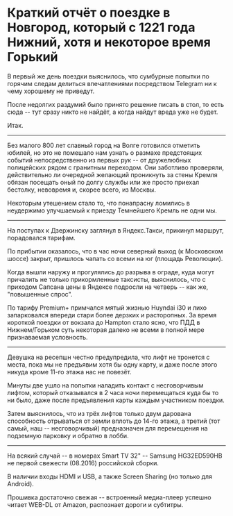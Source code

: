# Краткий отчёт о поездке в Новгород, который с 1221 года Нижний, хотя и некоторое время Горький

В первый же день поездки выяснилось, что сумбурные попытки по горячим следам делиться впечатлениями посредством Telegram ни к чему хорошему не приведут.

После недолгих раздумий было принято решение писать в стол, то есть сюда -- тут сразу никто не найдёт, а когда найдут вреда уже не будет.

Итак.

---

Без малого 800 лет славный город на Волге готовился отметить юбилей, но это не помешало нам узнать о размахе предстоящих событий непосредственно из первых рук -- от дружелюбных полицейских рядом с гранитным переходом. Они заботливо проверяли, действительно ли очередной желающий проникнуть за стены Кремля обязан посещать оный по долгу службы или же просто приехал бестолку, невовремя и, скорее всего, из Москвы.

Некоторым утешением стало то, что понапрасну ломились в неудержимо улучшаемый к приезду Темнейшего Кремль не одни мы.

---

На поступах к Дзержинску заглянул в Яндекс.Такси, прикинул маршрут, порадовался тарифам.

По прибытии оказалось, что в час ночи северный выход (к Московском шоссе) закрыт, пришлось чапать со всеми на юг (площадь Революции).

Когда вышли наружу и прогулялись до разрыва в ограде, куда могут причалить не только прикормленные таксисты, выяснилось, что с приходом Сапсана цены в Яндексе подросли на четверь -- как же, "повышенные спрос".

По тарифу Premium+ примчался мятый жизнью Huyndai i30 и лихо запарковался впереди стари более дерзких и расторопных. За время короткой поездки от вокзала до Hampton стало ясно, что ПДД в Нижнем/Горьком суть некоторая далеко не всеми в полной мере признаваемая условность.

---

Девушка на ресепшн честно предупредила, что лифт не тронется с места, пока мы не предъявим хотя бы одну карту, и даже после этого никуда кроме 11-го этажа нас не повезёт.

Минуты две ушло на попытки наладить контакт с несговорчивым лифтом, который отказывался в 2 часа ночи перемещаться куда бы то ни было, даже после предъявления карты каждым участником поездки.

Затем выяснилось, что из трёх лифтов только двум дарована способность отрываться от земли вплоть до 14-го этажа, а третий (тот самый, наш -- несговорчивый) предназначен для перемещения на подземную парковку и обратно в лобби.

---

На всякий случай -- в номерах Smart TV 32" -- Samsung HG32ED590HB не первой свежести (08.2016) российской сборки.

В наличии входы HDMI и USB, а также Screen Sharing (но только для Android).

Прошивка достаточно свежая -- встроенный медиа-плеер успешно читает WEB-DL от Amazon, распознает дороги и субтитры.
